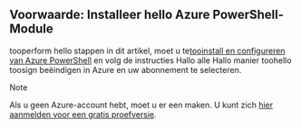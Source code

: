 ## <a name="prerequisite-install-hello-azure-powershell-module"></a>Voorwaarde: Installeer hello Azure PowerShell-Module

tooperform hello stappen in dit artikel, moet u te[tooinstall en configureren van Azure PowerShell](/powershell/azureps-cmdlets-docs) en volg de instructies Hallo alle Hallo manier toohello toosign beëindigen in Azure en uw abonnement te selecteren.

> [!NOTE]
> Als u geen Azure-account hebt, moet u er een maken. U kunt zich [hier aanmelden voor een gratis proefversie](../articles/active-directory/sign-up-organization.md).

